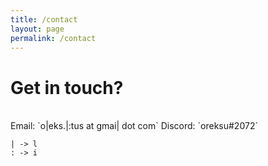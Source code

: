 ```yaml
---
title: /contact
layout: page
permalink: /contact
---
```


# Get in touch?
</br>
Email: `o|eks.|:tus at gmai| dot com`
Discord: `oreksu#2072`

```
| -> l
: -> i
```
